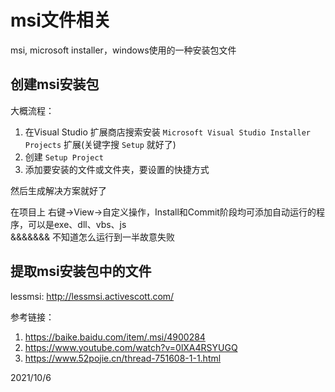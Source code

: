 # msi文件相关

msi, microsoft installer，windows使用的一种安装包文件  


## 创建msi安装包

大概流程：  
1. 在Visual Studio 扩展商店搜索安装 `Microsoft Visual Studio Installer Projects` 扩展(关键字搜 `Setup` 就好了)
2. 创建 `Setup Project`
3. 添加要安装的文件或文件夹，要设置的快捷方式

然后生成解决方案就好了  

在项目上 右键->View->自定义操作，Install和Commit阶段均可添加自动运行的程序，可以是exe、dll、vbs、js  
&&&&&&& 不知道怎么运行到一半故意失败  


## 提取msi安装包中的文件
lessmsi: http://lessmsi.activescott.com/  


参考链接：  
1. https://baike.baidu.com/item/.msi/4900284  
2. https://www.youtube.com/watch?v=0lXA4RSYUGQ  
3. https://www.52pojie.cn/thread-751608-1-1.html  


2021/10/6  
